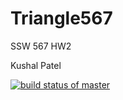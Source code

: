 # Triangle567

SSW 567 HW2


Kushal Patel


[![build status of master](https://travis-ci.com/kushal1223/Triangle567.svg?branch=master)](https://travis-ci.com/kushal1223/Triangle567)
